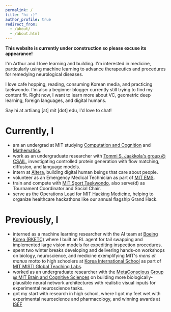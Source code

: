 ```yaml
---
permalink: /
title: "hi :)"
author_profile: true
redirect_from: 
  - /about/
  - /about.html
---
```


**This website is currently under construction so please excuse its appearance!**

I'm Arthur and I love learning and building. I'm interested in medicine, particularly using machine learning to advance therapeutics and procedures for remedying neurological diseases.

I love cafe hopping, reading, consuming Korean media, and practicing taekwondo. I'm also a beginner blogger currently still trying to find my content fit. Right now, I want to learn more about VC, geometric deep learning, foreign languages, and digital humans.

Say hi at artliang [at] mit [dot] edu, I'd love to chat!

Currently, I
======
* am an undergrad at MIT studying [Computation and Cognition](https://mitadmissions.org/blogs/entry/my-major-course-6-9/) and [Mathematics](https://mitadmissions.org/blogs/entry/thoughts-on-mathmit/).
* work as an undergraduate researcher with [Tommi S. Jaakkola's group @ CSAIL](https://people.csail.mit.edu/tommi/), investigating controlled protein generation with flow matching, diffusion, and language models.
* intern at [Altera](https://altera.al/), building digital human beings that care about people.
* volunteer as an Emergency Medical Technician as part of [MIT EMS](https://ems.mit.edu/).
* train and compete with [MIT Sport Taekwondo](https://web.mit.edu/taekwondo/), also serve(d) as Tournament Coordinator and Social Chair.
* serve as the Operations Lead for [MIT Hacking Medicine](https://www.hackingmedicine.mit.edu/), helping to organize healthcare hackathons like our annual flagship Grand Hack.

Previously, I
======
* interned as a machine learning researcher with the AI team at [Boeing Korea (BKETC)](https://www.boeing.co.kr/boeing-korea/about-boeing-korea) where I built an RL agent for tail swapping and implemented large vision models for expediting inspection procedures.
* spent two winter breaks developing and delivering hands-on workshops on biology, neuroscience, and medicine exemplifying MIT's _mens et manus_ motto to high schoolers at [Korea International School](https://www.kis.or.kr/) as part of [MIT MISTI Global Teaching Labs](https://misti.mit.edu/mit-korea).
* worked as an undergraduate researcher with the [MetaConscious Group @ MIT Brain and Cognitive Sciences](https://www.metaconscious.org/) on building more biologically-plausible neural network architectures with realistic visual inputs for experimental neuroscience tasks.
* got my start with research in high school, where I got my feet wet with experimental neuroscience and pharmacology, and winning awards at [ISEF](https://www.societyforscience.org/isef/)
